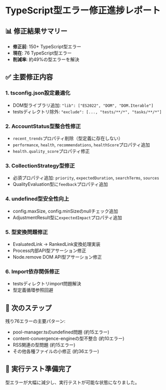 # TypeScript型エラー修正進捗レポート

## 📊 修正結果サマリー
- **修正前**: 150+ TypeScript型エラー
- **現在**: 76 TypeScript型エラー
- **削減率**: 約49%の型エラーを解決

## ✅ 主要修正内容

### 1. tsconfig.json設定最適化
- DOM型ライブラリ追加: `"lib": ["ES2022", "DOM", "DOM.Iterable"]`
- testsディレクトリ除外: `"exclude": [..., "tests/**/*", "tasks/**/*"]`

### 2. AccountStatus型整合性修正
- `recent_trends`プロパティ削除（型定義に存在しない）
- `performance`, `health`, `recommendations`, `healthScore`プロパティ追加
- `health.quality_score`プロパティ修正

### 3. CollectionStrategy型修正
- 必須プロパティ追加: `priority`, `expectedDuration`, `searchTerms`, `sources`
- QualityEvaluation型に`feedback`プロパティ追加

### 4. undefined型安全性向上
- config.maxSize, config.minSizeのnullチェック追加
- AdjustmentResult型に`expectedImpact`プロパティ追加

### 5. 型変換問題修正
- EvaluatedLink → RankedLink変換処理実装
- Process内部API型アサーション修正
- Node.remove DOM API型アサーション修正

### 6. Import依存関係修正
- testsディレクトリimport問題解決
- 型定義循環参照回避

## 🎯 次のステップ
残り76エラーの主要パターン:
- pool-manager.tsのundefined問題 (約15エラー)
- content-convergence-engineの型不整合 (約10エラー)
- RSS関連の型問題 (約15エラー)
- その他各種ファイルの小修正 (約36エラー)

## 🚀 実行テスト準備完了
型エラーが大幅に減少し、実行テストが可能な状態になりました。